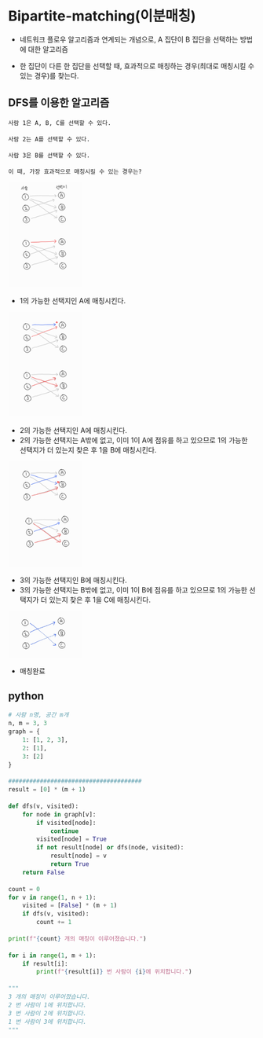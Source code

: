 # Bipartite-matching(이분매칭)

- 네트워크 플로우 알고리즘과 연계되는 개념으로, A 집단이 B 집단을 선택하는 방법에 대한 알고리즘

- 한 집단이 다른 한 집단을 선택할 때, 효과적으로 매칭하는 경우(최대로 매칭시킬 수 있는 경우)를 찾는다.

## DFS를 이용한 알고리즘

```
사람 1은 A, B, C를 선택할 수 있다.

사람 2는 A를 선택할 수 있다.

사람 3은 B를 선택할 수 있다.

이 때, 가장 효과적으로 매칭시킬 수 있는 경우는?
```

<img width="30%" src="./img/bipartite1.jpg" />

- 1의 가능한 선택지인 A에 매칭시킨다.

<img width="30%" src="./img/bipartite2.jpg" />

- 2의 가능한 선택지인 A에 매칭시킨다.
- 2의 가능한 선택지는 A밖에 없고, 이미 1이 A에 점유를 하고 있으므로 1의 가능한 선택지가 더 있는지 찾은 후 1을 B에 매칭시킨다.

<img width="30%" src="./img/bipartite3.jpg" />

- 3의 가능한 선택지인 B에 매칭시킨다.
- 3의 가능한 선택지는 B밖에 없고, 이미 1이 B에 점유를 하고 있으므로 1의 가능한 선택지가 더 있는지 찾은 후 1을 C에 매칭시킨다.

<img width="30%" src="./img/bipartite4.jpg" />

- 매칭완료

## python

```python
# 사람 n명, 공간 m개
n, m = 3, 3
graph = {
    1: [1, 2, 3],
    2: [1],
    3: [2]
}

######################################
result = [0] * (m + 1)

def dfs(v, visited):
    for node in graph[v]:
        if visited[node]:
            continue
        visited[node] = True
        if not result[node] or dfs(node, visited):
            result[node] = v
            return True
    return False

count = 0
for v in range(1, n + 1):
    visited = [False] * (m + 1)
    if dfs(v, visited):
        count += 1

print(f"{count} 개의 매칭이 이루어졌습니다.")

for i in range(1, m + 1):
    if result[i]:
        print(f"{result[i]} 번 사람이 {i}에 위치합니다.")

"""
3 개의 매칭이 이루어졌습니다.
2 번 사람이 1에 위치합니다.
3 번 사람이 2에 위치합니다.
1 번 사람이 3에 위치합니다.
"""
```
